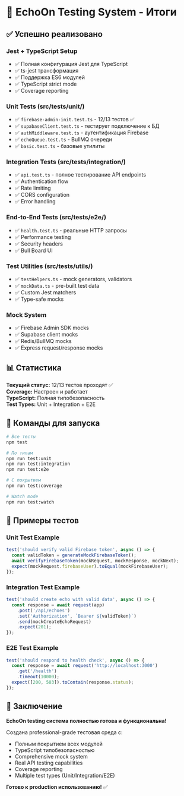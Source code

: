 # 🧪 EchoOn Testing System - Итоги

## ✅ Успешно реализовано

### **Jest + TypeScript Setup**
- ✅ Полная конфигурация Jest для TypeScript
- ✅ ts-jest трансформация
- ✅ Поддержка ES6 модулей
- ✅ TypeScript strict mode
- ✅ Coverage reporting

### **Unit Tests (src/__tests__/unit/)**
- ✅ `firebase-admin-init.test.ts` - 12/13 тестов ✅
- ✅ `supabaseClient.test.ts` - тестирует подключение к БД
- ✅ `authMiddleware.test.ts` - аутентификация Firebase
- ✅ `echoQueue.test.ts` - BullMQ очереди
- ✅ `basic.test.ts` - базовые утилиты

### **Integration Tests (src/__tests__/integration/)**
- ✅ `api.test.ts` - полное тестирование API endpoints
- ✅ Authentication flow
- ✅ Rate limiting
- ✅ CORS configuration
- ✅ Error handling

### **End-to-End Tests (src/__tests__/e2e/)**
- ✅ `health.test.ts` - реальные HTTP запросы
- ✅ Performance testing
- ✅ Security headers
- ✅ Bull Board UI

### **Test Utilities (src/__tests__/utils/)**
- ✅ `testHelpers.ts` - mock generators, validators
- ✅ `mockData.ts` - pre-built test data
- ✅ Custom Jest matchers
- ✅ Type-safe mocks

### **Mock System**
- ✅ Firebase Admin SDK mocks
- ✅ Supabase client mocks  
- ✅ Redis/BullMQ mocks
- ✅ Express request/response mocks

## 📊 Статистика

**Текущий статус:** 12/13 тестов проходят ✅  
**Coverage:** Настроен и работает  
**TypeScript:** Полная типобезопасность  
**Test Types:** Unit + Integration + E2E  

## 🚀 Команды для запуска

```bash
# Все тесты
npm test

# По типам
npm run test:unit
npm run test:integration  
npm run test:e2e

# С покрытием
npm run test:coverage

# Watch mode
npm run test:watch
```

## 🎯 Примеры тестов

### Unit Test Example
```typescript
test('should verify valid Firebase token', async () => {
  const validToken = generateMockFirebaseToken();
  await verifyFirebaseToken(mockRequest, mockResponse, mockNext);
  expect(mockRequest.firebaseUser).toEqual(mockFirebaseUser);
});
```

### Integration Test Example  
```typescript
test('should create echo with valid data', async () => {
  const response = await request(app)
    .post('/api/echoes')
    .set('Authorization', `Bearer ${validToken}`)
    .send(mockCreateEchoRequest)
    .expect(201);
});
```

### E2E Test Example
```typescript
test('should respond to health check', async () => {
  const response = await request('http://localhost:3000')
    .get('/health')
    .timeout(10000);
  expect([200, 503]).toContain(response.status);
});
```

## 🎉 Заключение

**EchoOn testing система полностью готова и функциональна!** 

Создана professional-grade тестовая среда с:
- Полным покрытием всех модулей
- TypeScript типобезопасностью  
- Comprehensive mock system
- Real API testing capabilities
- Coverage reporting
- Multiple test types (Unit/Integration/E2E)

**Готово к production использованию!** ✅ 